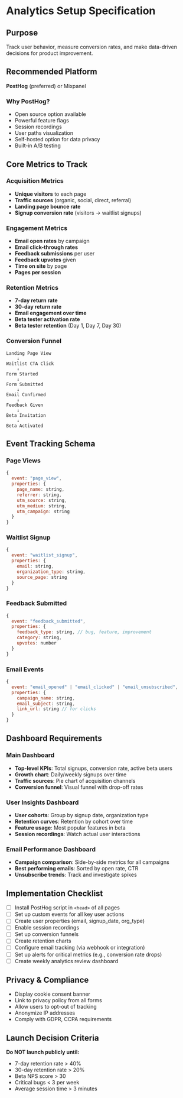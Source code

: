 # Analytics Setup Specification

## Purpose
Track user behavior, measure conversion rates, and make data-driven decisions for product improvement.

## Recommended Platform
**PostHog** (preferred) or Mixpanel

### Why PostHog?
- Open source option available
- Powerful feature flags
- Session recordings
- User paths visualization
- Self-hosted option for data privacy
- Built-in A/B testing

## Core Metrics to Track

### Acquisition Metrics
- **Unique visitors** to each page
- **Traffic sources** (organic, social, direct, referral)
- **Landing page bounce rate**
- **Signup conversion rate** (visitors → waitlist signups)

### Engagement Metrics
- **Email open rates** by campaign
- **Email click-through rates**
- **Feedback submissions** per user
- **Feedback upvotes** given
- **Time on site** by page
- **Pages per session**

### Retention Metrics
- **7-day return rate**
- **30-day return rate**
- **Email engagement over time**
- **Beta tester activation rate**
- **Beta tester retention** (Day 1, Day 7, Day 30)

### Conversion Funnel
```
Landing Page View
    ↓
Waitlist CTA Click
    ↓
Form Started
    ↓
Form Submitted
    ↓
Email Confirmed
    ↓
Feedback Given
    ↓
Beta Invitation
    ↓
Beta Activated
```

## Event Tracking Schema

### Page Views
```javascript
{
  event: "page_view",
  properties: {
    page_name: string,
    referrer: string,
    utm_source: string,
    utm_medium: string,
    utm_campaign: string
  }
}
```

### Waitlist Signup
```javascript
{
  event: "waitlist_signup",
  properties: {
    email: string,
    organization_type: string,
    source_page: string
  }
}
```

### Feedback Submitted
```javascript
{
  event: "feedback_submitted",
  properties: {
    feedback_type: string, // bug, feature, improvement
    category: string,
    upvotes: number
  }
}
```

### Email Events
```javascript
{
  event: "email_opened" | "email_clicked" | "email_unsubscribed",
  properties: {
    campaign_name: string,
    email_subject: string,
    link_url: string // for clicks
  }
}
```

## Dashboard Requirements

### Main Dashboard
- **Top-level KPIs**: Total signups, conversion rate, active beta users
- **Growth chart**: Daily/weekly signups over time
- **Traffic sources**: Pie chart of acquisition channels
- **Conversion funnel**: Visual funnel with drop-off rates

### User Insights Dashboard
- **User cohorts**: Group by signup date, organization type
- **Retention curves**: Retention by cohort over time
- **Feature usage**: Most popular features in beta
- **Session recordings**: Watch actual user interactions

### Email Performance Dashboard
- **Campaign comparison**: Side-by-side metrics for all campaigns
- **Best performing emails**: Sorted by open rate, CTR
- **Unsubscribe trends**: Track and investigate spikes

## Implementation Checklist
- [ ] Install PostHog script in `<head>` of all pages
- [ ] Set up custom events for all key user actions
- [ ] Create user properties (email, signup_date, org_type)
- [ ] Enable session recordings
- [ ] Set up conversion funnels
- [ ] Create retention charts
- [ ] Configure email tracking (via webhook or integration)
- [ ] Set up alerts for critical metrics (e.g., conversion rate drops)
- [ ] Create weekly analytics review dashboard

## Privacy & Compliance
- Display cookie consent banner
- Link to privacy policy from all forms
- Allow users to opt-out of tracking
- Anonymize IP addresses
- Comply with GDPR, CCPA requirements

## Launch Decision Criteria
**Do NOT launch publicly until:**
- 7-day retention rate > 40%
- 30-day retention rate > 20%
- Beta NPS score > 30
- Critical bugs < 3 per week
- Average session time > 3 minutes